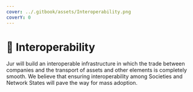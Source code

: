 ```yaml
---
cover: ../.gitbook/assets/Interoperability.png
coverY: 0
---
```


# 🔌 Interoperability

Jur will build an interoperable infrastructure in which the trade between companies and the transport of assets and other elements is completely smooth. We believe that ensuring interoperability among Societies and Network States will pave the way for mass adoption.

